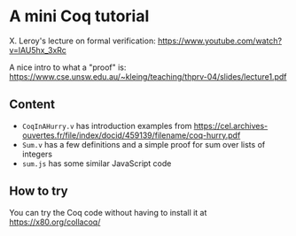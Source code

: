 # A mini Coq tutorial

X. Leroy's lecture on formal verification: https://www.youtube.com/watch?v=lAU5hx_3xRc

A nice intro to what a "proof" is: https://www.cse.unsw.edu.au/~kleing/teaching/thprv-04/slides/lecture1.pdf

## Content

- `CoqInAHurry.v` has introduction examples from https://cel.archives-ouvertes.fr/file/index/docid/459139/filename/coq-hurry.pdf
- `Sum.v` has a few definitions and a simple proof for sum over lists of integers
- `sum.js` has some similar JavaScript code

## How to try

You can try the Coq code without having to install it at https://x80.org/collacoq/
